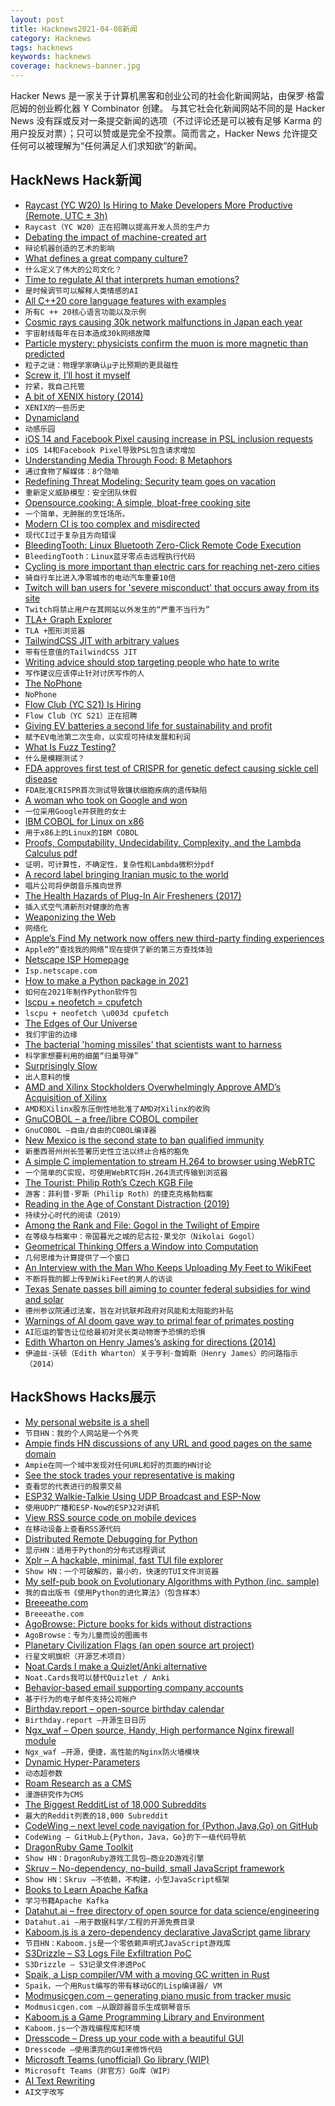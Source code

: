 ```yaml
---
layout: post
title: Hacknews2021-04-08新闻
category: Hacknews
tags: hacknews
keywords: hacknews
coverage: hacknews-banner.jpg
---
```


Hacker News 是一家关于计算机黑客和创业公司的社会化新闻网站，由保罗·格雷厄姆的创业孵化器 Y Combinator 创建。
与其它社会化新闻网站不同的是 Hacker News 没有踩或反对一条提交新闻的选项（不过评论还是可以被有足够 Karma 的用户投反对票）；只可以赞或是完全不投票。简而言之，Hacker News 允许提交任何可以被理解为“任何满足人们求知欲”的新闻。

## HackNews Hack新闻


- [Raycast (YC W20) Is Hiring to Make Developers More Productive (Remote, UTC ± 3h)](https://raycast.com/jobs)
- `Raycast（YC W20）正在招聘以提高开发人员的生产力`
- [Debating the impact of machine-created art](https://nautil.us/issue/98/mind/picassos-got-nothing-on-ai-artists-rp)
- `辩论机器创造的艺术的影响`
- [What defines a great company culture?](https://twitter.com/danrose999/status/1378393523213373440)
- `什么定义了伟大的公司文化？`
- [Time to regulate AI that interprets human emotions?](https://www.nature.com/articles/d41586-021-00868-5)
- `是时候调节可以解释人类情感的AI`
- [All C++20 core language features with examples](https://oleksandrkvl.github.io/2021/04/02/cpp-20-overview.html)
- `所有C ++ 20核心语言功能以及示例`
- [Cosmic rays causing 30k network malfunctions in Japan each year](https://mainichi.jp/english/articles/20210405/p2g/00m/0bu/028000c)
- `宇宙射线每年在日本造成30k网络故障`
- [Particle mystery: physicists confirm the muon is more magnetic than predicted](https://www.sciencemag.org/news/2021/04/particle-mystery-deepens-physicists-confirm-muon-more-magnetic-predicted)
- `粒子之谜：物理学家确认μ子比预期的更具磁性`
- [Screw it, I’ll host it myself](https://www.markozivanovic.com/screw-it-ill-host-it-myself/)
- `拧紧，我自己托管`
- [A bit of XENIX history (2014)](http://seefigure1.com/2014/04/15/xenixtime.html)
- `XENIX的一些历史`
- [Dynamicland](https://dynamicland.org/)
- `动感乐园`
- [iOS 14 and Facebook Pixel causing increase in PSL inclusion requests](https://github.com/publicsuffix/list/issues/1245)
- `iOS 14和Facebook Pixel导致PSL包含请求增加`
- [Understanding Media Through Food: 8 Metaphors](https://pratik.is/writing/essays/media-as-food)
- `通过食物了解媒体：8个隐喻`
- [Redefining Threat Modeling: Security team goes on vacation](https://segment.com/blog/redefining-threat-modeling/)
- `重新定义威胁模型：安全团队休假`
- [Opensource.cooking: A simple, bloat-free cooking site](https://opensource.cooking)
- `一个简单，无肿胀的烹饪场所。`
- [Modern CI is too complex and misdirected](https://gregoryszorc.com/blog/2021/04/07/modern-ci-is-too-complex-and-misdirected/)
- `现代CI过于复杂且方向错误`
- [BleedingTooth: Linux Bluetooth Zero-Click Remote Code Execution](https://google.github.io/security-research/pocs/linux/bleedingtooth/writeup.html)
- `BleedingTooth：Linux蓝牙零点击远程执行代码`
- [Cycling is more important than electric cars for reaching net-zero cities](https://theconversation.com/cycling-is-ten-times-more-important-than-electric-cars-for-reaching-net-zero-cities-157163)
- `骑自行车比进入净零城市的电动汽车重要10倍`
- [Twitch will ban users for 'severe misconduct' that occurs away from its site](https://www.reuters.com/article/us-twitch-moderation/twitch-will-ban-users-for-severe-misconduct-that-occurs-away-from-its-site-idUSKBN2BU2QJ)
- `Twitch将禁止用户在其网站以外发生的“严重不当行为”`
- [TLA+ Graph Explorer](https://github.com/afonsonf/tlaplus-graph-explorer)
- `TLA +图形浏览器`
- [TailwindCSS JIT with arbitrary values](https://tailwindcss.com/docs/just-in-time-mode)
- `带有任意值的TailwindCSS JIT`
- [Writing advice should stop targeting people who hate to write](https://enkiv2.medium.com/writing-advice-should-stop-targeting-people-who-hate-to-write-6d7d658954d2)
- `写作建议应该停止针对讨厌写作的人`
- [The NoPhone](https://www.thenophone.com)
- `NoPhone`
- [Flow Club (YC S21) Is Hiring](https://www.workatastartup.com/jobs/43166)
- `Flow Club（YC S21）正在招聘`
- [Giving EV batteries a second life for sustainability and profit](https://techcrunch.com/2021/04/06/giving-ev-batteries-a-second-life-for-sustainability-and-profit/)
- `赋予EV电池第二次生命，以实现可持续发展和利润`
- [What Is Fuzz Testing?](https://blog.fuzzbuzz.io/what-is-fuzz-testing)
- `什么是模糊测试？`
- [FDA approves first test of CRISPR for genetic defect causing sickle cell disease](https://news.berkeley.edu/2021/03/30/fda-approves-first-test-of-crispr-to-correct-genetic-defect-causing-sickle-cell-disease/)
- `FDA批准CRISPR首次测试导致镰状细胞疾病的遗传缺陷`
- [A woman who took on Google and won](https://www.bbc.com/news/technology-56659212)
- `一位采用Google并获胜的女士`
- [IBM COBOL for Linux on x86](https://www-01.ibm.com/common/ssi/ShowDoc.wss?docURL=/common/ssi/rep_ca/9/872/ENUSAP21-0019/index.html&request_locale=en)
- `用于x86上的Linux的IBM COBOL`
- [Proofs, Computability, Undecidability, Complexity, and the Lambda Calculus pdf](https://www.cis.upenn.edu/~cis511/notes/proofslambda.pdf)
- `证明，可计算性，不确定性，复杂性和Lambda微积分pdf`
- [A record label bringing Iranian music to the world](https://www.huckmag.com/art-and-culture/the-record-label-bringing-iranian-music-to-the-world/)
- `唱片公司将伊朗音乐推向世界`
- [The Health Hazards of Plug-In Air Fresheners (2017)](https://www.indoordoctor.com/health-hazards-plug-air-fresheners/)
- `插入式空气清新剂对健康的危害`
- [Weaponizing the Web](https://www.nybooks.com/articles/2021/04/08/weaponizing-the-web/)
- `网络化`
- [Apple’s Find My network now offers new third-party finding experiences](https://www.apple.com/newsroom/2021/04/apples-find-my-network-now-offers-new-third-party-finding-experiences/)
- `Apple的“查找我的网络”现在提供了新的第三方查找体验`
- [Netscape ISP Homepage](https://isp.netscape.com)
- `Isp.netscape.com`
- [How to make a Python package in 2021](https://antonz.org/python-packaging/)
- `如何在2021年制作Python软件包`
- [lscpu + neofetch = cpufetch](https://github.com/Dr-Noob/cpufetch)
- `lscpu + neofetch \u003d cpufetch`
- [The Edges of Our Universe](https://arxiv.org/abs/2104.01191)
- `我们宇宙的边缘`
- [The bacterial 'homing missiles' that scientists want to harness](https://phys.org/news/2021-04-incredible-bacterial-homing-missiles-scientists.html)
- `科学家想要利用的细菌“归巢导弹”`
- [Surprisingly Slow](https://gregoryszorc.com/blog/2021/04/06/surprisingly-slow/)
- `出人意料的慢`
- [AMD and Xilinx Stockholders Overwhelmingly Approve AMD’s Acquisition of Xilinx](https://www.amd.com/en/press-releases/2021-04-07-amd-and-xilinx-stockholders-overwhelmingly-approve-amd-s-acquisition)
- `AMD和Xilinx股东压倒性地批准了AMD对Xilinx的收购`
- [GnuCOBOL – a free/libre COBOL compiler](https://gnucobol.sourceforge.io/)
- `GnuCOBOL –自由/自由的COBOL编译器`
- [New Mexico is the second state to ban qualified immunity](https://innocenceproject.org/new-mexico-historic-legislation-to-end-qualified-immunity/)
- `新墨西哥州州长签署历史性立法以终止合格的豁免`
- [A simple C implementation to stream H.264 to browser using WebRTC](https://github.com/sepfy/pear)
- `一个简单的C实现，可使用WebRTC将H.264流式传输到浏览器`
- [The Tourist: Philip Roth’s Czech KGB File](https://www.tabletmag.com/sections/arts-letters/articles/philip-roth-the-tourist)
- `游客：菲利普·罗斯（Philip Roth）的捷克克格勃档案`
- [Reading in the Age of Constant Distraction (2019)](https://www.theparisreview.org/blog/2019/02/08/reading-in-the-age-of-constant-distraction/)
- `持续分心时代的阅读（2019）`
- [Among the Rank and File: Gogol in the Twilight of Empire](https://www.thenation.com/article/culture/gogol-nose-other-stories/)
- `在等级与档案中：帝国暮光之城的尼古拉·果戈尔（Nikolai Gogol）`
- [Geometrical Thinking Offers a Window into Computation](https://www.simonsfoundation.org/2021/04/07/geometrical-thinking-offers-a-window-into-computation/)
- `几何思维为计算提供了一个窗口`
- [An Interview with the Man Who Keeps Uploading My Feet to WikiFeet](https://www.thecut.com/2021/04/a-q-and-a-with-the-man-who-keeps-uploading-my-feet-to-wikifeet.html)
- `不断将我的脚上传到WikiFeet的男人的访谈`
- [Texas Senate passes bill aiming to counter federal subsidies for wind and solar](https://www.houstonchronicle.com/politics/texas/article/Texas-Senate-passes-bill-aiming-to-counter-16062267.php)
- `德州参议院通过法案，旨在对抗联邦政府对风能和太阳能的补贴`
- [Warnings of AI doom gave way to primal fear of primates posting](https://www.thenewatlantis.com/publications/welcoming-our-new-robot-overlords)
- `AI厄运的警告让位给最初对灵长类动物寄予恐惧的恐惧`
- [Edith Wharton on Henry James’s asking for directions (2014)](https://edithwhartonsociety.wordpress.com/2014/08/08/reply-edith-wharton-on-henry-jamess-asking-for-directions/)
- `伊迪丝·沃顿（Edith Wharton）关于亨利·詹姆斯（Henry James）的问路指示（2014）`


## HackShows Hacks展示

- [ My personal website is a shell](https://aava.sh)
- `节目HN：我的个人网站是一个外壳`
- [ Ampie finds HN discussions of any URL and good pages on the same domain](https://ampie.app/url-context?url=http%3A%2F%2Fpaulgraham.com%2F)
- `Ampie在同一个域中发现对任何URL和好的页面的HN讨论`
- [ See the stock trades your representative is making](item?id=26700983)
- `查看您的代表进行的股票交易`
- [ ESP32 Walkie-Talkie Using UDP Broadcast and ESP-Now](https://www.youtube.com/watch?v=d_h38X4_eQQ)
- `使用UDP广播和ESP-Now的ESP32对讲机`
- [ View RSS source code on mobile devices](https://www.listennotes.com/rss-viewer/)
- `在移动设备上查看RSS源代码`
- [ Distributed Remote Debugging for Python](https://github.com/vladkol/azure-debug-relay)
- `显示HN：适用于Python的分布式远程调试`
- [ Xplr – A hackable, minimal, fast TUI file explorer](https://github.com/sayanarijit/xplr)
- `Show HN：一个可破解的，最小的，快速的TUI文件浏览器`
- [ My self-pub book on Evolutionary Algorithms with Python (inc. sample)](https://datacrayon.com/shop/product/practical-evolutionary-algorithms-book/)
- `我的自出版书《使用Python的进化算法》（包含样本）`
- [ Breeeathe.com](https://www.breeeathe.com/)
- `Breeeathe.com`
- [ AgoBrowse: Picture books for kids without distractions](https://bitbucket.org/BjornErlingFloetten/agobrowse)
- `AgoBrowse：专为儿童而设的图画书`
- [ Planetary Civilization Flags (an open source art project)](https://www.planetaryflags.com/)
- `行星文明旗帜（开源艺术项目）`
- [ Noat.Cards I make a Quizlet/Anki alternative](https://noat.cards/blog/noatcards_2)
- `Noat.Cards我可以替代Quizlet / Anki`
- [ Behavior-based email supporting company accounts](https://userlist.com/features/company-accounts/)
- `基于行为的电子邮件支持公司帐户`
- [ Birthday.report – open-source birthday calendar](https://birthday.report)
- `Birthday.report –开源生日日历`
- [ Ngx_waf – Open source, Handy, High performance Nginx firewall module](https://github.com/ADD-SP/ngx_waf)
- `Ngx_waf –开源，便捷，高性能的Nginx防火墙模块`
- [ Dynamic Hyper-Parameters](https://github.com/lab-ml/labml/blob/master/guides/dynamic_hyperparameters.md)
- `动态超参数`
- [ Roam Research as a CMS](https://ivywrite.io/)
- `漫游研究作为CMS`
- [ The Biggest RedditList of 18,000 Subreddits](https://docs.google.com/spreadsheets/d/1hXPcH3CAzz3gb08Wb9_tROvry99FdVb_dXh3Eps-rLI/edit#gid=262514580)
- `最大的Reddit列表的18,000 Subreddit`
- [ CodeWing – next level code navigation for {Python,Java,Go} on GitHub](https://codewing.dev)
- `CodeWing – GitHub上{Python，Java，Go}的下一级代码导航`
- [ DragonRuby Game Toolkit](http://dragonruby.org/toolkit/game)
- `Show HN：DragonRuby游戏工具包–商业2D游戏引擎`
- [ Skruv – No-dependency, no-build, small JavaScript framework](https://skruv.io/)
- `Show HN：Skruv –不依赖，不构建，小型JavaScript框架`
- [ Books to Learn Apache Kafka](https://1900jwatson.medium.com/the-best-books-to-learn-apache-kafka-b808f9be43d9)
- `学习书籍Apache Kafka`
- [ Datahut.ai – free directory of open source for data science/engineering](https://datahut.ai)
- `Datahut.ai –用于数据科学/工程的开源免费目录`
- [ Kaboom.js is a zero-dependency declarative JavaScript game library](https://kaboomjs.com/)
- `节目HN：Kaboom.js是一个零依赖声明式JavaScript游戏库`
- [ S3Drizzle – S3 Logs File Exfiltration PoC](https://github.com/nagwag/s3drizzle)
- `S3Drizzle – S3记录文件渗透PoC`
- [ Spaik, a Lisp compiler/VM with a moving GC written in Rust](https://github.com/snyball/spaik)
- `Spaik，一个用Rust编写的带有移动GC的Lisp编译器/ VM`
- [ Modmusicgen.com – generating piano music from tracker music](https://modmusicgen.com/)
- `Modmusicgen.com –从跟踪器音乐生成钢琴音乐`
- [ Kaboom.js a Game Programming Library and Environment](http://blog.repl.it/kaboom)
- `Kaboom.js一个游戏编程库和环境`
- [ Dresscode – Dress up your code with a beautiful GUI](https://github.com/pyrustic/dresscode/)
- `Dresscode –使用漂亮的GUI来修饰代码`
- [ Microsoft Teams (unofficial) Go library (WIP)](https://github.com/fossteams/teams-api)
- `Microsoft Teams（非官方）Go库（WIP）`
- [ AI Text Rewriting](https://uglot.ai)
- `AI文字改写`

